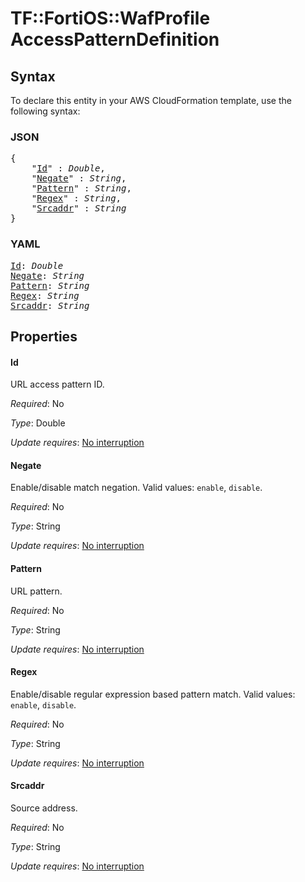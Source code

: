 # TF::FortiOS::WafProfile AccessPatternDefinition

## Syntax

To declare this entity in your AWS CloudFormation template, use the following syntax:

### JSON

<pre>
{
    "<a href="#id" title="Id">Id</a>" : <i>Double</i>,
    "<a href="#negate" title="Negate">Negate</a>" : <i>String</i>,
    "<a href="#pattern" title="Pattern">Pattern</a>" : <i>String</i>,
    "<a href="#regex" title="Regex">Regex</a>" : <i>String</i>,
    "<a href="#srcaddr" title="Srcaddr">Srcaddr</a>" : <i>String</i>
}
</pre>

### YAML

<pre>
<a href="#id" title="Id">Id</a>: <i>Double</i>
<a href="#negate" title="Negate">Negate</a>: <i>String</i>
<a href="#pattern" title="Pattern">Pattern</a>: <i>String</i>
<a href="#regex" title="Regex">Regex</a>: <i>String</i>
<a href="#srcaddr" title="Srcaddr">Srcaddr</a>: <i>String</i>
</pre>

## Properties

#### Id

URL access pattern ID.

_Required_: No

_Type_: Double

_Update requires_: [No interruption](https://docs.aws.amazon.com/AWSCloudFormation/latest/UserGuide/using-cfn-updating-stacks-update-behaviors.html#update-no-interrupt)

#### Negate

Enable/disable match negation. Valid values: `enable`, `disable`.

_Required_: No

_Type_: String

_Update requires_: [No interruption](https://docs.aws.amazon.com/AWSCloudFormation/latest/UserGuide/using-cfn-updating-stacks-update-behaviors.html#update-no-interrupt)

#### Pattern

URL pattern.

_Required_: No

_Type_: String

_Update requires_: [No interruption](https://docs.aws.amazon.com/AWSCloudFormation/latest/UserGuide/using-cfn-updating-stacks-update-behaviors.html#update-no-interrupt)

#### Regex

Enable/disable regular expression based pattern match. Valid values: `enable`, `disable`.

_Required_: No

_Type_: String

_Update requires_: [No interruption](https://docs.aws.amazon.com/AWSCloudFormation/latest/UserGuide/using-cfn-updating-stacks-update-behaviors.html#update-no-interrupt)

#### Srcaddr

Source address.

_Required_: No

_Type_: String

_Update requires_: [No interruption](https://docs.aws.amazon.com/AWSCloudFormation/latest/UserGuide/using-cfn-updating-stacks-update-behaviors.html#update-no-interrupt)

